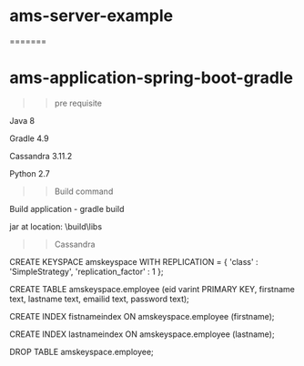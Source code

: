 # ams-server-example
=======
# ams-application-spring-boot-gradle

>>pre requisite 

Java 8

Gradle 4.9

Cassandra 3.11.2

Python 2.7 


>> Build command

Build application - gradle build

jar at location: \build\libs


>>Cassandra

CREATE KEYSPACE amskeyspace WITH REPLICATION = { 'class' : 'SimpleStrategy', 'replication_factor' : 1 };

CREATE TABLE amskeyspace.employee (eid varint PRIMARY KEY, firstname text, lastname text, emailid text, password text);

CREATE INDEX fistnameindex ON amskeyspace.employee (firstname);

CREATE INDEX lastnameindex ON amskeyspace.employee (lastname);

DROP TABLE amskeyspace.employee;


